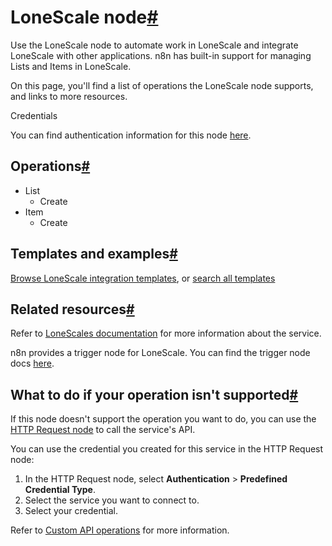 [](https://github.com/n8n-io/n8n-docs/edit/main/docs/integrations/builtin/app-nodes/n8n-nodes-base.lonescale.md "Edit this page")

# LoneScale node[#](#lonescale-node "Permanent link")

Use the LoneScale node to automate work in LoneScale and integrate LoneScale with other applications. n8n has built-in support for managing Lists and Items in LoneScale.

On this page, you'll find a list of operations the LoneScale node supports, and links to more resources.

Credentials

You can find authentication information for this node [here](../../credentials/lonescale/).

## Operations[#](#operations "Permanent link")

*   List
    *   Create
*   Item
    *   Create

## Templates and examples[#](#templates-and-examples "Permanent link")

[Browse LoneScale integration templates](https://n8n.io/integrations/lonescale/), or [search all templates](https://n8n.io/workflows/)

## Related resources[#](#related-resources "Permanent link")

Refer to [LoneScales documentation](https://help-center.lonescale.com/en/articles/6454360-lonescale-public-api) for more information about the service.

n8n provides a trigger node for LoneScale. You can find the trigger node docs [here](../../trigger-nodes/n8n-nodes-base.lonescaletrigger/).

## What to do if your operation isn't supported[#](#what-to-do-if-your-operation-isnt-supported "Permanent link")

If this node doesn't support the operation you want to do, you can use the [HTTP Request node](../../core-nodes/n8n-nodes-base.httprequest/) to call the service's API.

You can use the credential you created for this service in the HTTP Request node:

1.  In the HTTP Request node, select **Authentication** > **Predefined Credential Type**.
2.  Select the service you want to connect to.
3.  Select your credential.

Refer to [Custom API operations](../../../custom-operations/) for more information.
